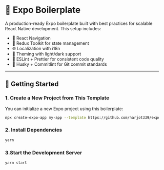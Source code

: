 # 🚀 Expo Boilerplate

A production-ready Expo boilerplate built with best practices for scalable React Native development. This setup includes:

- 🧭 React Navigation
- 🧠 Redux Toolkit for state management
- 🌐 Localization with i18n
- 🎨 Theming with light/dark support
- 🧹 ESLint + Prettier for consistent code quality
- 🐶 Husky + Commitlint for Git commit standards

---

## 🚀 Getting Started

### 1. Create a New Project from This Template

You can initialize a new Expo project using this boilerplate:

```bash
npx create-expo-app my-app --template https://github.com/harjot339/expo-boilerplate
```

### 2. Install Dependencies

```bash
yarn
```

### 3.Start the Development Server

```bash
yarn start
```
